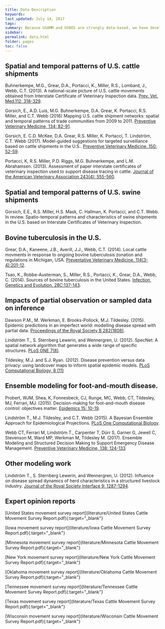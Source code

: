 ```yaml
---
title: Data Description
keywords:
last_updated: July 14, 2017
tags:
summary: Because USAMM and USDOS are strongly data-based, we have developed and/or characterized a number of data sources.
sidebar:
permalink: data.html
folder: pages
toc: false
---
```



## Spatial and temporal patterns of U.S. cattle shipments

Buhnerkempe, M.G., Grear, D.A., Portacci, K., Miller, R.S., Lombard, J., Webb, C.T. (2013). A national-scale picture of U.S. cattle movements obtained from Interstate Certificate of Veterinary Inspection data. [Prev. Vet. Med.112: 318-329](https://doi.org/10.1016/j.prevetmed.2013.08.002).

Gorsich, E., A.D. Luis, M.G. Buhnerkempe, D.A. Grear, K. Portacci, R.S. Miller, and C.T. Webb (2016) Mapping U.S. cattle shipment networks: spatial and temporal patterns of trade communities from 2009 to 2011. [Preventive Veterinary Medicine, 134: 82-91](https://doi.org/10.1016/j.prevetmed.2016.09.023).

Gorsich, E. C.D. McKee, D.A. Grear, R.S. Miller, K. Portacci, T. Lindström, C.T. Webb (2017). Model-guided suggestions for targeted surveillance based on cattle shipments in the U.S.. [Preventive Veterinary Medicine, 150: 52-59](https://doi.org/10.1016/j.prevetmed.2017.12.004).

Portacci, K, R.S. Miller, P.D. Riggs, M.G. Buhnerkempe, and L.M. Abrahamsen. (2013). Assessment of paper interstate certificates of veterinary inspection used to support disease tracing in cattle. [Journal of the American Veterinary Association 243(4): 555-560](https://doi.org/10.2460/javma.243.4.555).

## Spatial and temporal patterns of U.S. swine shipments

Gorsich, E.E., R.S. Miller, H.S. Mask, C. Hallman, K. Portacci, and C.T. Webb. In review. Spatio-temporal patterns and characteristics of swine shipments in the U.S. based on Interstate Certificates of Veterinary Inspection.

## Bovine tuberculosis in the U.S.

Grear, D.A., Kaneene, J.B., Averill, J.J., Webb, C.T. (2014). Local cattle movments in response to ongoing bovine tuberculosis zonation and regulations in Michigan, USA. [Preventative Veterinary Medicine. 114(3-4):201-12](https://doi.org/10.1016/j.prevetmed.2014.03.008).

Tsao, K., Robbe-Austerman, S., Miller, R.S., Portacci, K., Grear, D.A., Webb, C. (2014). Sources of bovine tuberculosis in the United States. [Infection, Genetics and Evolution. 28C:137-143](https://doi.org/10.1016/j.meegid.2014.09.025).

## Impacts of partial observation or sampled data on inference

Dawson P.M., M. Werkman, E. Brooks-Pollock, M.J. Tildesley. (2015). Epidemic predictions in an imperfect world: modelling disease spread with partial data. [Proceedings of the Royal Society B 282(1808)](https://doi.org/10.1098/rspb.2015.0205).

Lindström T., S. Sternberg Lewerin, and Wennergren, U. (2012). SpecNet: A spatial network algorithm that generates a wide range of specific structures. [PLoS ONE 7(8)](https://doi.org/10.1371/journal.pone.0042679).

Tildesley, M.J. and S.J. Ryan. (2012). Disease prevention versus data privacy: using landcover maps to inform spatial epidemic models. [PLoS Computational Biology, 8 (11)](https://doi.org/10.1371/journal.pcbi.1002723)

## Ensemble modeling for foot-and-mouth disease.

Probert, WJM, Shea, K, Fonnesbeck, CJ, Runge, MC, Webb, CT, Tildesley, MJ, Ferrari, MJ. (2015). Decision-making for foot-and-mouth disease control: objectives matter. [Epidemics 15: 10-19](https://doi.org/10.1016/j.epidem.2015.11.002).

Lindström T., M.J. Tildesley, and C.T. Webb (2015). A Bayesian Ensemble Approach for Epidemiological Projections. [PLoS One Computational Biology](https://doi.org/10.1371/journal.pcbi.1004187).

Webb CT, Ferrari M, Lindström T., Carpenter T, Dürr S, Garner G, Jewell C, Stevenson M, Ward MP, Werkman M, Tildesley M. (2017). Ensemble Modeling and Structured Decision Making to Support Emergency Disease Management. [Preventive Veterinary Medicine, 138: 124-133](https://doi.org/10.1016/j.prevetmed.2017.01.003)

## Other modeling work

Lindström T., S. Sternberg Lewerin, and Wennergren, U. (2012). Influence on disease spread dynamics of herd characteristics in a structured livestock industry. [Journal of the Royal Society Interface 9: 1287-1294](https://doi.org/10.1098/rsif.2011.0625).

## Expert opinion reports

[United States movement survey report](literature/United States Cattle Movement Survey Report.pdf){:target="_blank"}

[Iowa movement survey report](literature/Iowa Cattle Movement Survey Report.pdf){:target="_blank"}

[Minnesota movement survey report](literature/Minnesota Cattle Movement Survey Report.pdf){:target="_blank"}

[New York movement survey report](literature/New York Cattle Movement Survey Report.pdf){:target="_blank"}

[Oklahoma movement survey report](literature/Oklahoma Cattle Movement Survey Report.pdf){:target="_blank"}

[Tennessee movement survey report](literature/Tennessee Cattle Movement Survey Report.pdf){:target="_blank"}

[Texas movement survey report](literature/Texas Cattle Movement Survey Report.pdf){:target="_blank"}

[Wisconsin movement survey report](literature/Wisconsin Cattle Movement Survey Report.pdf){:target="_blank"}
